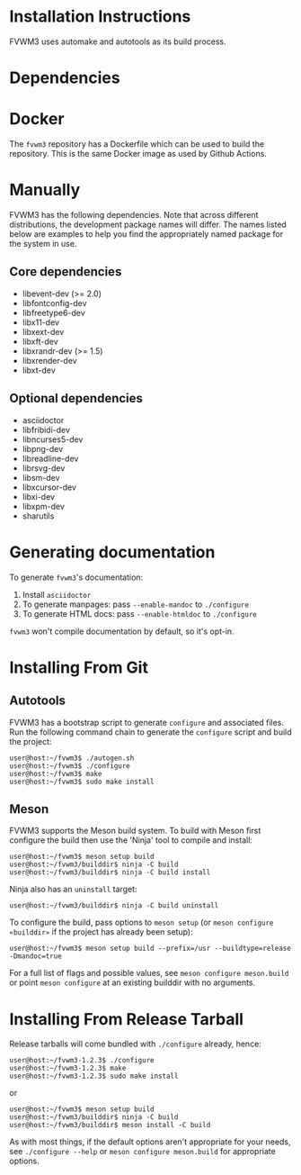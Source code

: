 Installation Instructions
=========================

FVWM3 uses automake and autotools as its build process.

Dependencies
============

Docker
======

The `fvwm3` repository has a Dockerfile which can be used to build the
repository.  This is the same Docker image as used by Github Actions.

Manually
========

FVWM3 has the following dependencies.  Note that across different
distributions, the development package names will differ.  The names listed
below are examples to help you find the appropriately named package for the
system in use.

## Core dependencies

* libevent-dev (>= 2.0)
* libfontconfig-dev
* libfreetype6-dev
* libx11-dev
* libxext-dev
* libxft-dev
* libxrandr-dev (>= 1.5)
* libxrender-dev
* libxt-dev

## Optional dependencies

* asciidoctor
* libfribidi-dev
* libncurses5-dev
* libpng-dev
* libreadline-dev
* librsvg-dev
* libsm-dev
* libxcursor-dev
* libxi-dev
* libxpm-dev
* sharutils

Generating documentation
========================

To generate `fvwm3`'s documentation:

1. Install `asciidoctor`
2. To generate manpages:  pass `--enable-mandoc` to `./configure`
3. To generate HTML docs: pass `--enable-htmldoc` to `./configure`

`fvwm3` won't compile documentation by default, so it's opt-in.

Installing From Git
===================

## Autotools

FVWM3 has a bootstrap script to generate `configure` and associated files.
Run the following command chain to generate the `configure` script and build
the project:

```console
user@host:~/fvwm3$ ./autogen.sh
user@host:~/fvwm3$ ./configure
user@host:~/fvwm3$ make
user@host:~/fvwm3$ sudo make install
```

## Meson

FVWM3 supports the Meson build system. To build with Meson first configure the build then use the 'Ninja' tool to compile and install:

```console
user@host:~/fvwm3$ meson setup build
user@host:~/fvwm3/builddir$ ninja -C build
user@host:~/fvwm3/builddir$ ninja -C build install
```

Ninja also has an `uninstall` target:

```console
user@host:~/fvwm3/builddir$ ninja -C build uninstall
```

To configure the build, pass options to `meson setup` (or `meson configure «builddir»` if the project has already been setup):

```console
user@host:~/fvwm3$ meson setup build --prefix=/usr --buildtype=release -Dmandoc=true
```

For a full list of flags and possible values, see `meson configure meson.build` or point `meson configure` at an existing builddir with no arguments.

Installing From Release Tarball
===============================

Release tarballs will come bundled with `./configure` already, hence:

```console
user@host:~/fvwm3-1.2.3$ ./configure
user@host:~/fvwm3-1.2.3$ make
user@host:~/fvwm3-1.2.3$ sudo make install
```

or

```console
user@host:~/fvwm3$ meson setup build
user@host:~/fvwm3/builddir$ ninja -C build
user@host:~/fvwm3/builddir$ meson install -C build
```

As with most things, if the default options aren't appropriate for your needs,
see `./configure --help` or `meson configure meson.build` for appropriate options.
